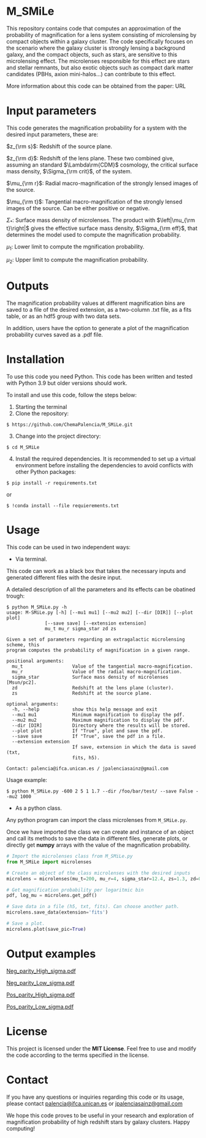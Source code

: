 # M_SMiLe
This repository contains code that computes an approximation of the probability of magnification for a lens system consisting of microlensing by compact objects within a galaxy cluster.
The code specifically focuses on the scenario where the galaxy cluster is strongly lensing a background galaxy, and the compact objects, such as stars, are sensitive to this microlensing effect.
The microlenses responsible for this effect are stars and stellar remnants, but also exotic objects such as compact dark matter candidates (PBHs, axion mini-halos...) can contribute to this effect.

More information about this code can be obtained from the paper: URL

# Input parameters
This code generates the magnification probability for a system with the desired input parameters, these are:

$z_{\rm s}$: Redshift of the source plane.

$z_{\rm d}$: Redshift of the lens plane. These two combined give, assuming an standard $\Lambda\rm{CDM}$ cosmology, the critical surface mass density, $\Sigma_{\rm crit}$, of the system.

$\mu_{\rm r}$: Radial macro-magnification of the strongly lensed images of the source.

$\mu_{\rm t}$: Tangential macro-magnification of the strongly lensed images of the source. Can be either positive or negative.

$\Sigma_{\ast}$: Surface mass density of microlenses. The product with $\left|\mu_{\rm t}\right|$ gives the effective surface mass density, $\Sigma_{\rm eff}$, that determines the model used to compute the magnification probability.

$\mu_1$: Lower limit to compute the mgnification probability.

$\mu_2$: Upper limit to compute the magnification probability.

# Outputs
The magnification probability values at different magnification bins are saved to a file of the desired extension, as a two-column .txt file, as a fits table, or as an hdf5 group with two data sets.

In addition, users have the option to generate a plot of the magnification probability curves saved as a .pdf file.

# Installation
To use this code you need Python. This code has been written and tested with Python 3.9 but older versions should work.

To install and use this code, follow the steps below:
1. Starting the terminal
2. Clone the repository:
```
$ https://github.com/ChemaPalencia/M_SMiLe.git
```
3. Change into the project directory:
```
$ cd M_SMiLe
```
4. Install the required dependencies. It is recommended to set up a virtual environment before installing the dependencies to avoid conflicts with other Python packages:
```
$ pip install -r requirements.txt
```
or
```
$ !conda install --file requierements.txt
```

# Usage
This code can be used in two independent ways:

* Via terminal.
  
This code can work as a black box that takes the necessary inputs and generated different files with the desire input.

A detailed description of all the parameters and its effects can be obatined trough:
```
$ python M_SMiLe.py -h
usage: M-SMiLe.py [-h] [--mu1 mu1] [--mu2 mu2] [--dir [DIR]] [--plot plot]
              [--save save] [--extension extension]
              mu_t mu_r sigma_star zd zs

Given a set of parameters regarding an extragalactic microlensing scheme, this
program computes the probability of magnification in a given range.
    
positional arguments:
  mu_t                  Value of the tangential macro-magnification.
  mu_r                  Value of the radial macro-magnification.
  sigma_star            Surface mass density of microlenses [Msun/pc2].
  zd                    Redshift at the lens plane (cluster).
  zs                    Redshift at the source plane.

optional arguments:
  -h, --help            show this help message and exit
  --mu1 mu1             Minimum magnification to display the pdf.
  --mu2 mu2             Maximum magnification to display the pdf.
  --dir [DIR]           Directory where the results will be stored.
  --plot plot           If "True", plot and save the pdf.
  --save save           If "True", save the pdf in a file.
  --extension extension
                        If save, extension in which the data is saved (txt,
                        fits, h5).
    
Contact: palencia@ifca.unican.es / jpalenciasainz@gmail.com
```
Usage example:
```
$ python M_SMiLe.py -600 2 5 1 1.7 --dir /foo/bar/test/ --save False --mu2 1000
```
* As a python class.

Any python program can import the class microlenses from `M_SMiLe.py`.

Once we have imported the class we can create and instance of an object and call its methods to save the data in different files, generate plots, or directly get **numpy** arrays with the value of the magnification probability.

```python
# Import the microlenses class from M_SMiLe.py
from M_SMiLe import microlenses

# Create an object of the class microlenses with the desired inputs
microlens = microlenses(mu_t=200, mu_r=4, sigma_star=12.4, zs=1.3, zd=0.7, mu1=1e-3, mu2=1e5)

# Get magnification probability per logaritmic bin
pdf, log_mu = microlens.get_pdf()

# Save data in a file (h5, txt, fits). Can choose another path.
microlens.save_data(extension='fits')

# Save a plot.
microlens.plot(save_pic=True)
```
# Output examples
[Neg_parity_High_sigma.pdf](https://github.com/ChemaPalencia/M_SMiLe/files/12039962/Neg_parity_High_sigma.pdf)

[Neg_parity_Low_sigma.pdf](https://github.com/ChemaPalencia/M_SMiLe/files/12039963/Neg_parity_Low_sigma.pdf)

[Pos_parity_High_sigma.pdf](https://github.com/ChemaPalencia/M_SMiLe/files/12039964/Pos_parity_High_sigma.pdf)

[Pos_parity_Low_sigma.pdf](https://github.com/ChemaPalencia/M_SMiLe/files/12039965/Pos_parity_Low_sigma.pdf)

# License

This project is licensed under the **MIT License**. Feel free to use and modify the code according to the terms specified in the license.

# Contact

If you have any questions or inquiries regarding this code or its usage, please contact palencia@ifca.unican.es or jpalenciasainz@gmail.com

We hope this code proves to be useful in your research and exploration of magnification probability of high redshift stars by galaxy clusters. Happy computing!

